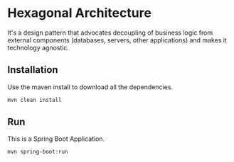 # Hexagonal Architecture

It's a design pattern that advocates decoupling of business logic from external components (databases, servers, other applications) and makes it technology agnostic.

## Installation

Use the maven install to download all the dependencies.

```bash
mvn clean install
```

## Run

This is a Spring Boot Application.

```bash
mvn spring-boot:run
```
